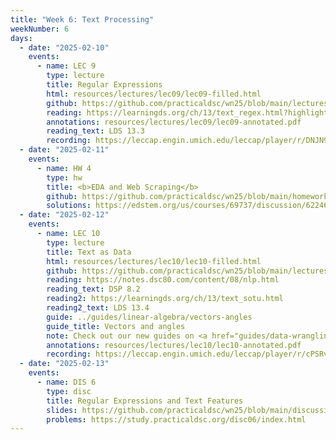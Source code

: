 ```yaml
---
title: "Week 6: Text Processing"
weekNumber: 6
days:
  - date: "2025-02-10"
    events:
      - name: LEC 9
        type: lecture
        title: Regular Expressions
        html: resources/lectures/lec09/lec09-filled.html
        github: https://github.com/practicaldsc/wn25/blob/main/lectures/lec09/
        reading: https://learningds.org/ch/13/text_regex.html?highlight=regular%20expressions
        annotations: resources/lectures/lec09/lec09-annotated.pdf
        reading_text: LDS 13.3
        recording: https://leccap.engin.umich.edu/leccap/player/r/DNJN9g
  - date: "2025-02-11"
    events:
      - name: HW 4
        type: hw
        title: <b>EDA and Web Scraping</b>
        github: https://github.com/practicaldsc/wn25/blob/main/homeworks/hw04/hw04.ipynb
        solutions: https://edstem.org/us/courses/69737/discussion/6224685
  - date: "2025-02-12"
    events:
      - name: LEC 10
        type: lecture
        title: Text as Data
        html: resources/lectures/lec10/lec10-filled.html
        github: https://github.com/practicaldsc/wn25/blob/main/lectures/lec10/
        reading: https://notes.dsc80.com/content/08/nlp.html
        reading_text: DSP 8.2
        reading2: https://learningds.org/ch/13/text_sotu.html
        reading2_text: LDS 13.4
        guide: ../guides/linear-algebra/vectors-angles
        guide_title: Vectors and angles
        note: Check out our new guides on <a href="guides/data-wrangling/sql-sheets">SQL and Spreadsheets</a>, <a href="guides/data-wrangling/visualization">Visualization Tips and Examples</a>, and <a href="https://www.youtube.com/playlist?list=PLEFTQpsm47qRDDBNu4SrXqhTl4Zd4DC0l">videos</a> about web scraping and APIs!
        annotations: resources/lectures/lec10/lec10-annotated.pdf
        recording: https://leccap.engin.umich.edu/leccap/player/r/cPSRvm
  - date: "2025-02-13"
    events:
      - name: DIS 6
        type: disc
        title: Regular Expressions and Text Features
        slides: https://github.com/practicaldsc/wn25/blob/main/discussions/disc06/disc06.ipynb
        problems: https://study.practicaldsc.org/disc06/index.html
---
```

